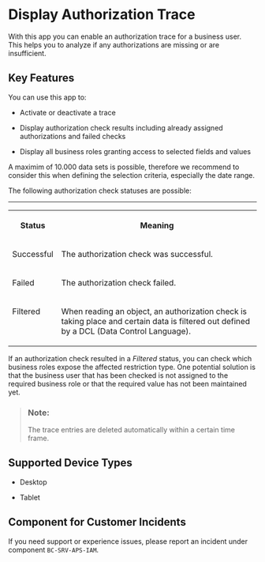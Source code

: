 <!-- loio79b3c9b7701248fe83b81d4b15134e8d -->

# Display Authorization Trace



With this app you can enable an authorization trace for a business user. This helps you to analyze if any authorizations are missing or are insufficient.



## Key Features

You can use this app to:



-   Activate or deactivate a trace

-   Display authorization check results including already assigned authorizations and failed checks
-   Display all business roles granting access to selected fields and values

A maximim of 10.000 data sets is possible, therefore we recommend to consider this when defining the selection criteria, especially the date range.

The following authorization check statuses are possible:

****


<table>
<tr>
<th valign="top">

Status



</th>
<th valign="top">

Meaning



</th>
</tr>
<tr>
<td valign="top">

Successful



</td>
<td valign="top">

The authorization check was successful.



</td>
</tr>
<tr>
<td valign="top">

Failed



</td>
<td valign="top">

The authorization check failed.



</td>
</tr>
<tr>
<td valign="top">

Filtered



</td>
<td valign="top">

When reading an object, an authorization check is taking place and certain data is filtered out defined by a DCL \(Data Control Language\).



</td>
</tr>
</table>

If an authorization check resulted in a *Filtered* status, you can check which business roles expose the affected restriction type. One potential solution is that the business user that has been checked is not assigned to the required business role or that the required value has not been maintained yet.

> ### Note:  
> The trace entries are deleted automatically within a certain time frame.



<a name="loio79b3c9b7701248fe83b81d4b15134e8d__supported_devices"/>

## Supported Device Types

-   Desktop

-   Tablet




<a name="loio79b3c9b7701248fe83b81d4b15134e8d__customer_component"/>

## Component for Customer Incidents

If you need support or experience issues, please report an incident under component `BC-SRV-APS-IAM`.

